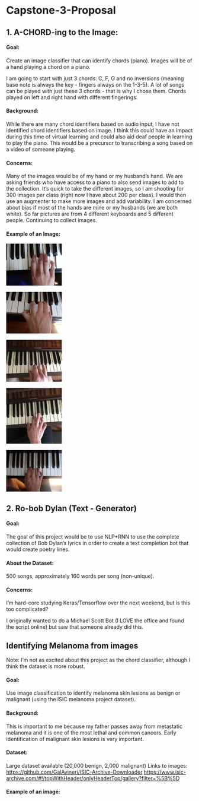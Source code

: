 # Capstone-3-Proposal



## 1. A-CHORD-ing to the Image: 
#### Goal: 
Create an image classifier that can identify chords (piano). Images will be of a hand playing a chord on a piano.

I am going to start with just 3 chords: C, F, G and no inversions (meaning base note is always the key - fingers always on the 1-3-5).  A lot of songs can be played with just these 3 chords - that is why I chose them.  Chords played on left and right hand with different fingerings.


#### Background: 
While there are many chord identifiers based on audio input, I have not identified chord identifiers based on image.  I think this could have an impact during this time of virtual learning and could also aid deaf people in learning to play the piano.  This would be a precursor to transcribing a song based on a video of someone playing.

#### Concerns: 
Many of the images would be of my hand or my husband’s hand.  We are asking friends who have access to a piano to also send images to add to the collection. It’s quick to take the different images, so I am shooting for 300 images per class (right now I have about 200 per class).  I would then use an augmenter to make more images and add variability.  I am concerned about bias if most of the hands are mine or my husbands (we are both white). So far pictures are from 4 different keyboards and 5 different people.  Continuing to collect images.

#### Example of an Image: 
<p align="left">
    <img src="data/C/20200905_134447.jpg" width='150'/>
</p>

<p align="left">
    <img src="data/C/20200905_140824.jpg" width='150'/>
</p>

<p align="left">
    <img src="data/C/IMG_0737.JPG" width='150'/>
</p>
<p align="left">
    <img src="data/C/IMG_0887.JPG" width='150'/>
</p>

<p align="left">
    <img src="data/C/20200905_141116.jpg" width='150'/>
</p>



## 2. Ro-bob Dylan (Text - Generator)
#### Goal: 
The goal of this project would be to use NLP+RNN to use the complete collection of Bob Dylan’s lyrics in order to create a text completion bot that would create poetry lines.

#### About the Dataset: 
500 songs, approximately 160 words per song (non-unique).  

#### Concerns: 
I’m hard-core studying Keras/Tensorflow over the next weekend, but is this too complicated?   

I originally wanted to do a Michael Scott Bot (I LOVE the office and found the script online) but saw that someone already did this. 


## Identifying Melanoma from images
Note: I’m not as excited about this project as the chord classifier, although I think the dataset is more robust.


#### Goal: 
Use image classification to identify melanoma skin lesions as benign or malignant 
(using the ISIC melanoma project dataset).  

#### Background: 
This is important to me because my father passes away from metastatic melanoma and it is one of the most lethal and common cancers.  Early identification of malignant skin lesions is very important.

#### Dataset: 
Large dataset available (20,000 benign, 2,000 malignant)
Links to images: https://github.com/GalAvineri/ISIC-Archive-Downloader
https://www.isic-archive.com/#!/topWithHeader/onlyHeaderTop/gallery?filter=%5B%5D

#### Example of an image: 




